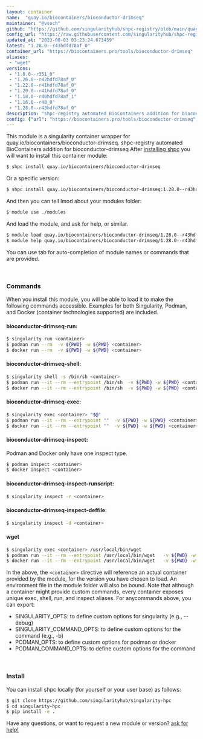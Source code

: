 ```yaml
---
layout: container
name:  "quay.io/biocontainers/bioconductor-drimseq"
maintainer: "@vsoch"
github: "https://github.com/singularityhub/shpc-registry/blob/main/quay.io/biocontainers/bioconductor-drimseq/container.yaml"
config_url: "https://raw.githubusercontent.com/singularityhub/shpc-registry/main/quay.io/biocontainers/bioconductor-drimseq/container.yaml"
updated_at: "2023-08-03 03:23:24.673459"
latest: "1.28.0--r43hdfd78af_0"
container_url: "https://biocontainers.pro/tools/bioconductor-drimseq"
aliases:
 - "wget"
versions:
 - "1.8.0--r351_0"
 - "1.26.0--r42hdfd78af_0"
 - "1.22.0--r41hdfd78af_0"
 - "1.20.0--r41hdfd78af_0"
 - "1.18.0--r40hdfd78af_1"
 - "1.16.0--r40_0"
 - "1.28.0--r43hdfd78af_0"
description: "shpc-registry automated BioContainers addition for bioconductor-drimseq"
config: {"url": "https://biocontainers.pro/tools/bioconductor-drimseq", "maintainer": "@vsoch", "description": "shpc-registry automated BioContainers addition for bioconductor-drimseq", "latest": {"1.28.0--r43hdfd78af_0": "sha256:b92a74952b3d66a19fb6ea8751e2e6e1fdf11b7d5e78c428f61515d7e14dfcb6"}, "tags": {"1.8.0--r351_0": "sha256:ae5067b1a546a3191c2e0ea8410113b480cd758be4e11dc780ad9514d21778bb", "1.26.0--r42hdfd78af_0": "sha256:467c435649f1473f803c44ca9985f622016ebd47ea53ad661861f5a940febed7", "1.22.0--r41hdfd78af_0": "sha256:691497d1325afda97d21ef986dd9a1e9b48582cf648e255990ca75eaa5d2e9dc", "1.20.0--r41hdfd78af_0": "sha256:eb5606f3a41e4470f80f75057f159ba5a11049d2f200791ba0139bd4e0c7df28", "1.18.0--r40hdfd78af_1": "sha256:5f9969ee6a89ef41bd2ebed97a30d12411a393da357ec8cdfe57d08cc0074f84", "1.16.0--r40_0": "sha256:0ae588a1537937e46fbb999f7efe3beefa858a71295a02faaf22c77df47ee889", "1.28.0--r43hdfd78af_0": "sha256:b92a74952b3d66a19fb6ea8751e2e6e1fdf11b7d5e78c428f61515d7e14dfcb6"}, "docker": "quay.io/biocontainers/bioconductor-drimseq", "aliases": {"wget": "/usr/local/bin/wget"}}
---
```


This module is a singularity container wrapper for quay.io/biocontainers/bioconductor-drimseq.
shpc-registry automated BioContainers addition for bioconductor-drimseq
After [installing shpc](#install) you will want to install this container module:


```bash
$ shpc install quay.io/biocontainers/bioconductor-drimseq
```

Or a specific version:

```bash
$ shpc install quay.io/biocontainers/bioconductor-drimseq:1.28.0--r43hdfd78af_0
```

And then you can tell lmod about your modules folder:

```bash
$ module use ./modules
```

And load the module, and ask for help, or similar.

```bash
$ module load quay.io/biocontainers/bioconductor-drimseq/1.28.0--r43hdfd78af_0
$ module help quay.io/biocontainers/bioconductor-drimseq/1.28.0--r43hdfd78af_0
```

You can use tab for auto-completion of module names or commands that are provided.

<br>

### Commands

When you install this module, you will be able to load it to make the following commands accessible.
Examples for both Singularity, Podman, and Docker (container technologies supported) are included.

#### bioconductor-drimseq-run:

```bash
$ singularity run <container>
$ podman run --rm  -v ${PWD} -w ${PWD} <container>
$ docker run --rm  -v ${PWD} -w ${PWD} <container>
```

#### bioconductor-drimseq-shell:

```bash
$ singularity shell -s /bin/sh <container>
$ podman run --it --rm --entrypoint /bin/sh  -v ${PWD} -w ${PWD} <container>
$ docker run --it --rm --entrypoint /bin/sh  -v ${PWD} -w ${PWD} <container>
```

#### bioconductor-drimseq-exec:

```bash
$ singularity exec <container> "$@"
$ podman run --it --rm --entrypoint ""  -v ${PWD} -w ${PWD} <container> "$@"
$ docker run --it --rm --entrypoint ""  -v ${PWD} -w ${PWD} <container> "$@"
```

#### bioconductor-drimseq-inspect:

Podman and Docker only have one inspect type.

```bash
$ podman inspect <container>
$ docker inspect <container>
```

#### bioconductor-drimseq-inspect-runscript:

```bash
$ singularity inspect -r <container>
```

#### bioconductor-drimseq-inspect-deffile:

```bash
$ singularity inspect -d <container>
```


#### wget

```bash
$ singularity exec <container> /usr/local/bin/wget
$ podman run --it --rm --entrypoint /usr/local/bin/wget   -v ${PWD} -w ${PWD} <container> -c " $@"
$ docker run --it --rm --entrypoint /usr/local/bin/wget   -v ${PWD} -w ${PWD} <container> -c " $@"
```



In the above, the `<container>` directive will reference an actual container provided
by the module, for the version you have chosen to load. An environment file in the
module folder will also be bound. Note that although a container
might provide custom commands, every container exposes unique exec, shell, run, and
inspect aliases. For anycommands above, you can export:

 - SINGULARITY_OPTS: to define custom options for singularity (e.g., --debug)
 - SINGULARITY_COMMAND_OPTS: to define custom options for the command (e.g., -b)
 - PODMAN_OPTS: to define custom options for podman or docker
 - PODMAN_COMMAND_OPTS: to define custom options for the command

<br>

### Install

You can install shpc locally (for yourself or your user base) as follows:

```bash
$ git clone https://github.com/singularityhub/singularity-hpc
$ cd singularity-hpc
$ pip install -e .
```

Have any questions, or want to request a new module or version? [ask for help!](https://github.com/singularityhub/singularity-hpc/issues)